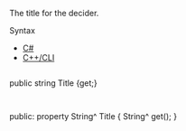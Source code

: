 The title for the decider.

Syntax

* [C#](#i-syntax-CS)
* [C++/CLI](#i-syntax-CPP2005)

```
```
public string Title {get;}
```
```

```
```
public:
property String^ Title {
   String^ get();
}
```
```

